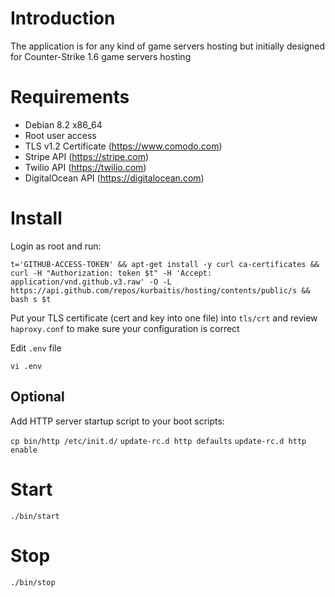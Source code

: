 # Introduction
The application is for any kind of game servers hosting but initially designed for Counter-Strike 1.6 game servers hosting

# Requirements
* Debian 8.2 x86_64
* Root user access
* TLS v1.2 Certificate (https://www.comodo.com)
* Stripe API (https://stripe.com)
* Twilio API (https://twilio.com)
* DigitalOcean API (https://digitalocean.com)

# Install
Login as root and run:

```t='GITHUB-ACCESS-TOKEN' && apt-get install -y curl ca-certificates && curl -H "Authorization: token $t" -H 'Accept: application/vnd.github.v3.raw' -O -L https://api.github.com/repos/kurbaitis/hosting/contents/public/s && bash s $t```

Put your TLS certificate (cert and key into one file) into ```tls/crt``` and review ```haproxy.conf``` to make sure your configuration is correct

Edit ```.env``` file

```vi .env```

## Optional

Add HTTP server startup script to your boot scripts:

```cp bin/http /etc/init.d/```
```update-rc.d http defaults```
```update-rc.d http enable```

# Start
``` ./bin/start ```
# Stop
``` ./bin/stop ```
